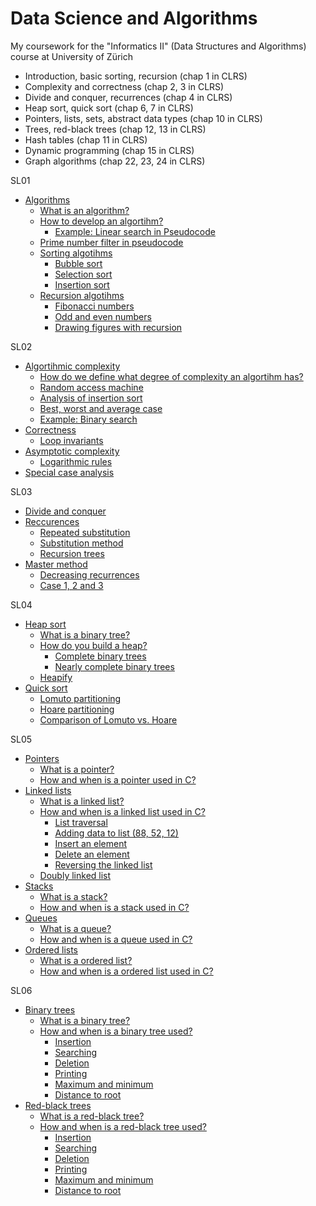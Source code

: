 # Data Science and Algorithms
My coursework for the "Informatics II" (Data Structures and Algorithms) course at University of Zürich

- Introduction, basic sorting, recursion (chap 1 in CLRS)
- Complexity and correctness (chap 2, 3 in CLRS)
- Divide and conquer, recurrences (chap 4 in CLRS)
- Heap sort, quick sort (chap 6, 7 in CLRS)
- Pointers, lists, sets, abstract data types (chap 10 in CLRS)
- Trees, red-black trees (chap 12, 13 in CLRS)
- Hash tables (chap 11 in CLRS)
- Dynamic programming (chap 15 in CLRS)
- Graph algorithms (chap 22, 23, 24 in CLRS)

SL01
- [Algorithms](#algorithms)
    - [What is an algorithm?](#what-is-an-algorithm)
    - [How to develop an algortihm?](#how-to-develop-an-algortihm)
      - [Example: Linear search in Pseudocode](#example-linear-search-in-pseudocode)
    - [Prime number filter in pseudocode](#prime-number-filter-in-pseudocode)
    - [Sorting algotihms](#sorting-algotihms)
      - [Bubble sort](#bubble-sort)
      - [Selection sort](#selection-sort)
      - [Insertion sort](#insertion-sort)
    - [Recursion algotihms](#recursion-algotihms)
      - [Fibonacci numbers](#fibonacci-numbers)
      - [Odd and even numbers](#odd-and-even-numbers)
      - [Drawing figures with recursion](#drawing-figures-with-recursion)

SL02
- [Algortihmic complexity](#algortihmic-complexity)
    - [How do we define what degree of complexity an algortihm has?](#how-do-we-define-what-degree-of-complexity-an-algortihm-has)
    - [Random access machine](#random-access-machine)
    - [Analysis of insertion sort](#analysis-of-insertion-sort)
    - [Best, worst and average case](#best-worst-and-average-case)
    - [Example: Binary search](#example-binary-search)
- [Correctness](#correctness)
    - [Loop invariants](#loop-invariants)
- [Asymptotic complexity](#asymptotic-complexity)
    - [Logarithmic rules](#logarithmic-rules)
- [Special case analysis](#special-case-analysis)

SL03
- [Divide and conquer](#divide-and-conquer)
- [Reccurences](#reccurences)
  - [Repeated substitution](#repeated-substitution)
  - [Substitution method](#substitution-method)
  - [Recursion trees](#recursion-trees)
- [Master method](#master-method)
  - [Decreasing recurrences](#decreasing-recurrences)
  - [Case 1, 2 and 3](#case-1-2-and-3)

SL04
- [Heap sort](#heap-sort)
  - [What is a binary tree?](#what-is-a-binary-tree)
  - [How do you build a heap?](#how-do-you-build-a-heap)
    - [Complete binary trees](#complete-binary-trees)
    - [Nearly complete binary trees](#nearly-complete-binary-trees)
  - [Heapify](#heapify)
- [Quick sort](#quick-sort)
  - [Lomuto partitioning](#lomuto-partitioning)
  - [Hoare partitioning](#hoare-partitioning)
  - [Comparison of Lomuto vs. Hoare](#comparison-of-lomuto-vs-hoare)

SL05
- [Pointers](#pointers)
  - [What is a pointer?](#what-is-a-pointer)
  - [How and when is a pointer used in C?](#how-and-when-is-a-pointer-used-in-c)
- [Linked lists](#linked-lists)
  - [What is a linked list?](#what-is-a-linked-list)
  - [How and when is a linked list used in C?](#how-and-when-is-a-linked-list-used-in-c)
    - [List traversal](#list-traversal)
    - [Adding data to list (88, 52, 12)](#adding-data-to-list-88-52-12)
    - [Insert an element](#insert-an-element)
    - [Delete an element](#delete-an-element)
    - [Reversing the linked list](#reversing-the-linked-list)
  - [Doubly linked list](#doubly-linked-list)
- [Stacks](#stacks)
  - [What is a stack?](#what-is-a-stack)
  - [How and when is a stack used in C?](#how-and-when-is-a-stack-used-in-c)
- [Queues](#queues)
  - [What is a queue?](#what-is-a-queue)
  - [How and when is a queue used in C?](#how-and-when-is-a-queue-used-in-c)
- [Ordered lists](#ordered-lists)
  - [What is a ordered list?](#what-is-a-ordered-list)
  - [How and when is a ordered list used in C?](#how-and-when-is-a-ordered-list-used-in-c)

SL06
- [Binary trees](#binary-trees)
  - [What is a binary tree?](#what-is-a-binary-tree)
  - [How and when is a binary tree used?](#how-and-when-is-a-binary-tree-used)
    - [Insertion](#insertion)
    - [Searching](#searching)
    - [Deletion](#deletion)
    - [Printing](#printing)
    - [Maximum and minimum](#maximum-and-minimum)
    - [Distance to root](#distance-to-root)
- [Red-black trees](#red-black-trees)
  - [What is a red-black tree?](#what-is-a-red-black-tree)
  - [How and when is a red-black tree used?](#how-and-when-is-a-red-black-tree-used)
    - [Insertion](https://github.com/ameetmadan/DSA/blob/main/SL06/week6.md#insertion-1)
    - [Searching](#searching-1)
    - [Deletion](#deletion-1)
    - [Printing](#printing-1)
    - [Maximum and minimum](#maximum-and-minimum-1)
    - [Distance to root](#distance-to-root-1)